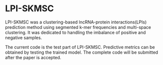 # LPI-SKMSC
LPI-SKMSC was a clustering-based lncRNA-protein interactions(LPIs) prediction method using segmented k-mer frequencies and multi-space clustering. It was dedicated to handling the imbalance of positive and negative samples.

The current code is the test part of LPI-SKMSC. Predictive metrics can be obtained by testing the trained model. The complete code will be submitted after the paper is accepted.
